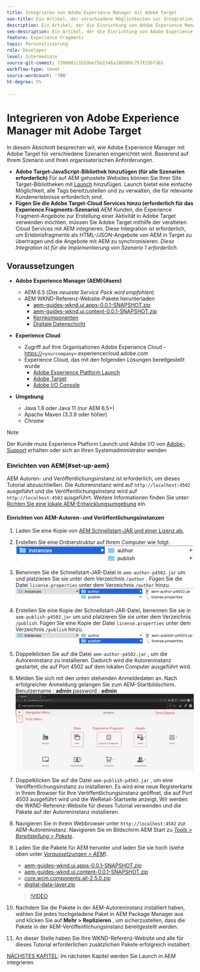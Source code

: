```yaml
---
title: Integrieren von Adobe Experience Manager mit Adobe Target
seo-title: Ein Artikel, der verschiedene Möglichkeiten zur Integration von Adobe Experience Manager(AEM) in Adobe Target für die Bereitstellung personalisierter Inhalte behandelt.
description: Ein Artikel, der die Einrichtung von Adobe Experience Manager mit Adobe Target für verschiedene Szenarien behandelt.
seo-description: Ein Artikel, der die Einrichtung von Adobe Experience Manager mit Adobe Target für verschiedene Szenarien behandelt.
feature: Experience Fragments
topic: Personalisierung
role: Developer
level: Intermediate
source-git-commit: 7200601c1b59bef5b1546a100589c757f25bf365
workflow-type: tm+mt
source-wordcount: '700'
ht-degree: 5%

---
```



# Integrieren von Adobe Experience Manager mit Adobe Target

In diesem Abschnitt besprechen wir, wie Adobe Experience Manager mit Adobe Target für verschiedene Szenarien eingerichtet wird. Basierend auf Ihrem Szenario und Ihren organisatorischen Anforderungen.

* **Adobe Target-JavaScript-Bibliothek hinzufügen (für alle Szenarien erforderlich)**
Für auf AEM gehostete Websites können Sie Ihrer Site Target-Bibliotheken mit  [Launch](https://experienceleague.adobe.com/docs/experience-platform/tags/home.html) hinzufügen. Launch bietet eine einfache Möglichkeit, alle Tags bereitzustellen und zu verwalten, die für relevante Kundenerlebnisse erforderlich sind.
* **Fügen Sie die Adobe Target-Cloud Services hinzu (erforderlich für das Experience Fragments-Szenario)**
AEM Kunden, die Experience Fragment-Angebote zur Erstellung einer Aktivität in Adobe Target verwenden möchten, müssen Sie Adobe Target mithilfe der veralteten Cloud Services mit AEM integrieren. Diese Integration ist erforderlich, um Erlebnisfragmente als HTML-/JSON-Angebote von AEM in Target zu übertragen und die Angebote mit AEM zu synchronisieren. 
*Diese Integration ist für die Implementierung von Szenario 1 erforderlich.*

## Voraussetzungen

* **Adobe Experience Manager (AEM){#aem}**
   * AEM 6.5 (*Das neueste Service Pack wird empfohlen*)
   * AEM WKND-Referenz-Website-Pakete herunterladen
      * [aem-guides-wknd.ui.apps-0.0.1-SNAPSHOT.zip](https://github.com/adobe/aem-guides-wknd/releases/download/archetype-18.1/aem-guides-wknd.ui.apps-0.0.1-SNAPSHOT.zip)
      * [aem-guides-wknd.ui.content-0.0.1-SNAPSHOT.zip](https://github.com/adobe/aem-guides-wknd/releases/download/archetype-18.1/aem-guides-wknd.ui.content-0.0.1-SNAPSHOT.zip)
      * [Kernkomponenten](https://github.com/adobe/aem-core-wcm-components/releases/download/core.wcm.components.reactor-2.5.0/core.wcm.components.all-2.5.0.zip)
      * [Digitale Datenschicht](assets/implementation/digital-data-layer.zip)

* **Experience Cloud**
   * Zugriff auf Ihre Organisationen Adobe Experience Cloud - <https://>`<yourcompany>`.experiencecloud.adobe.com
   * Experience Cloud, das mit den folgenden Lösungen bereitgestellt wurde
      * [Adobe Experience Platform Launch](https://experiencecloud.adobe.com)
      * [Adobe Target](https://experiencecloud.adobe.com)
      * [Adobe I/O Console](https://console.adobe.io)

* **Umgebung**
   * Java 1.8 oder Java 11 (nur AEM 6.5+)
   * Apache Maven (3.3.9 oder höher)
   * Chrome

>[!NOTE]
>
> Der Kunde muss Experience Platform Launch und Adobe I/O von [Adobe-Support](https://helpx.adobe.com/de/contact/enterprise-support.ec.html) erhalten oder sich an Ihren Systemadministrator wenden

### Einrichten von AEM{#set-up-aem}

AEM Autoren- und Veröffentlichungsinstanz ist erforderlich, um dieses Tutorial abzuschließen. Die Autoreninstanz wird auf `http://localhost:4502` ausgeführt und die Veröffentlichungsinstanz wird auf `http://localhost:4503` ausgeführt. Weitere Informationen finden Sie unter: [Richten Sie eine lokale AEM-Entwicklungsumgebung](https://helpx.adobe.com/experience-manager/kt/platform-repository/using/local-aem-dev-environment-article-setup.html) ein.

#### Einrichten von AEM-Autoren- und Veröffentlichungsinstanzen

1. Laden Sie eine Kopie von [AEM Schnellstart-JAR und einer Lizenz ab.](https://helpx.adobe.com/experience-manager/6-5/sites/deploying/using/deploy.html#GettingtheSoftware)
2. Erstellen Sie eine Ordnerstruktur auf Ihrem Computer wie folgt:
   ![Ordnerstruktur](assets/implementation/aem-setup-1.png)
3. Benennen Sie die Schnellstart-JAR-Datei in `aem-author-p4502.jar` um und platzieren Sie sie unter dem Verzeichnis `/author` . Fügen Sie die Datei `license.properties` unter dem Verzeichnis `/author` hinzu.
   ![AEM-Autoreninstanz](assets/implementation/aem-setup-author.png)
4. Erstellen Sie eine Kopie der Schnellstart-JAR-Datei, benennen Sie sie in `aem-publish-p4503.jar` um und platzieren Sie sie unter dem Verzeichnis `/publish`. Fügen Sie eine Kopie der Datei `license.properties` unter dem Verzeichnis `/publish` hinzu.
   ![AEM-Veröffentlichungsinstanz](assets/implementation/aem-setup-publish.png)
5. Doppelklicken Sie auf die Datei `aem-author-p4502.jar` , um die Autoreninstanz zu installieren. Dadurch wird die Autoreninstanz gestartet, die auf Port 4502 auf dem lokalen Computer ausgeführt wird.
6. Melden Sie sich mit den unten stehenden Anmeldedaten an. Nach erfolgreicher Anmeldung gelangen Sie zum AEM-Startbildschirm.
Benutzername : **admin**
password : **admin**
   ![AEM-Veröffentlichungsinstanz](assets/implementation/aem-author-home-page.png)
7. Doppelklicken Sie auf die Datei `aem-publish-p4503.jar` , um eine Veröffentlichungsinstanz zu installieren. Es wird eine neue Registerkarte in Ihrem Browser für Ihre Veröffentlichungsinstanz geöffnet, die auf Port 4503 ausgeführt wird und die WeRetail-Startseite anzeigt. Wir werden die WKND-Referenz-Website für dieses Tutorial verwenden und die Pakete auf der Autoreninstanz installieren.
8. Navigieren Sie in Ihrem Webbrowser unter `http://localhost:4502` zur AEM-Autoreninstanz. Navigieren Sie im Bildschirm AEM Start zu *[Tools > Bereitstellung > Pakete](http://localhost:4502/crx/packmgr/index.jsp)*.
9. Laden Sie die Pakete für AEM herunter und laden Sie sie hoch (siehe oben unter *[Voraussetzungen > AEM](#aem)*).
   * [aem-guides-wknd.ui.apps-0.0.1-SNAPSHOT.zip](https://github.com/adobe/aem-guides-wknd/releases/download/archetype-18.1/aem-guides-wknd.ui.apps-0.0.1-SNAPSHOT.zip)
   * [aem-guides-wknd.ui.content-0.0.1-SNAPSHOT.zip](https://github.com/adobe/aem-guides-wknd/releases/download/archetype-18.1/aem-guides-wknd.ui.content-0.0.1-SNAPSHOT.zip)
   * [core.wcm.components.all-2.5.0.zip](https://github.com/adobe/aem-core-wcm-components/releases/download/core.wcm.components.reactor-2.5.0/core.wcm.components.all-2.5.0.zip)
   * [digital-data-layer.zip](assets/implementation/digital-data-layer.zip)

   >[!VIDEO](https://video.tv.adobe.com/v/28377?quality=12&learn=on)
10. Nachdem Sie die Pakete in der AEM-Autoreninstanz installiert haben, wählen Sie jedes hochgeladene Paket in AEM Package Manager aus und klicken Sie auf **Mehr > Replizieren** , um sicherzustellen, dass die Pakete in der AEM-Veröffentlichungsinstanz bereitgestellt werden.
11. An dieser Stelle haben Sie Ihre WKND-Referenz-Website und alle für dieses Tutorial erforderlichen zusätzlichen Pakete erfolgreich installiert.

[NÄCHSTES KAPITEL](./using-launch-adobe-io.md): Im nächsten Kapitel werden Sie Launch in AEM integrieren.
